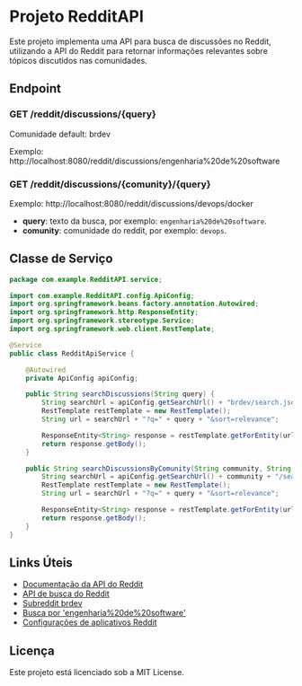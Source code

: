 # Projeto RedditAPI

Este projeto implementa uma API para busca de discussões no Reddit, utilizando a API do Reddit para retornar informações relevantes sobre tópicos discutidos nas comunidades.

## Endpoint

### GET /reddit/discussions/{query}
Comunidade default: brdev

Exemplo: http://localhost:8080/reddit/discussions/engenharia%20de%20software

### GET /reddit/discussions/{comunity}/{query}
Exemplo: http://localhost:8080/reddit/discussions/devops/docker

- **query**: texto da busca, por exemplo: `engenharia%20de%20software`.
- **comunity**: comunidade do reddit, por exemplo: `devops`.

## Classe de Serviço

```java
package com.example.RedditAPI.service;

import com.example.RedditAPI.config.ApiConfig;
import org.springframework.beans.factory.annotation.Autowired;
import org.springframework.http.ResponseEntity;
import org.springframework.stereotype.Service;
import org.springframework.web.client.RestTemplate;

@Service
public class RedditApiService {

    @Autowired
    private ApiConfig apiConfig;

    public String searchDiscussions(String query) {
        String searchUrl = apiConfig.getSearchUrl() + "brdev/search.json";
        RestTemplate restTemplate = new RestTemplate();
        String url = searchUrl + "?q=" + query + "&sort=relevance";

        ResponseEntity<String> response = restTemplate.getForEntity(url, String.class);
        return response.getBody();
    }

    public String searchDiscussionsByComunity(String community, String query) {
        String searchUrl = apiConfig.getSearchUrl() + community + "/search.json";
        RestTemplate restTemplate = new RestTemplate();
        String url = searchUrl + "?q=" + query + "&sort=relevance";

        ResponseEntity<String> response = restTemplate.getForEntity(url, String.class);
        return response.getBody();
    }
}
```

## Links Úteis

- [Documentação da API do Reddit](https://www.reddit.com/dev/api)
- [API de busca do Reddit](https://www.reddit.com/dev/api#GET_search)
- [Subreddit brdev](https://www.reddit.com/r/brdev/)
- [Busca por 'engenharia%20de%20software'](https://www.reddit.com/r/brdev/search.json?q=engenharia%20de%20software)
- [Configurações de aplicativos Reddit](https://www.reddit.com/prefs/apps/)

## Licença

Este projeto está licenciado sob a MIT License.
